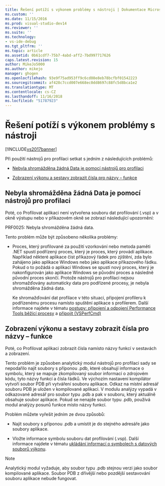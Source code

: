 ```yaml
---
title: Řešení potíží s výkonem problémy s nástroji | Dokumentace Microsoftu
ms.custom: ''
ms.date: 11/15/2016
ms.prod: visual-studio-dev14
ms.reviewer: ''
ms.suite: ''
ms.technology:
- vs-ide-debug
ms.tgt_pltfrm: ''
ms.topic: article
ms.assetid: 0b61cdf7-75b7-4abd-aff2-7bd997717626
caps.latest.revision: 15
author: MikeJo5000
ms.author: mikejo
manager: ghogen
ms.openlocfilehash: 93e9f75ad953ff9c6cd08e8eb78bcfbf01542223
ms.sourcegitcommit: af428c7ccd007e668ec0dd8697c88fc5d8bca1e2
ms.translationtype: MT
ms.contentlocale: cs-CZ
ms.lasthandoff: 11/16/2018
ms.locfileid: "51787923"
---
```

# <a name="troubleshooting-performance-tools-issues"></a>Řešení potíží s výkonem problémy s nástroji
[!INCLUDE[vs2017banner](../includes/vs2017banner.md)]

Při použití nástrojů pro profilaci setkat s jedním z následujících problémů:  
  
-   [Nebyla shromážděna žádná Data je pomocí nástrojů pro profilaci](#NoDataCollected)  
  
-   [Zobrazení výkonu a sestavy zobrazit čísla pro názvy – funkce](#NoSymbols)  
  
##  <a name="NoDataCollected"></a> Nebyla shromážděna žádná Data je pomocí nástrojů pro profilaci  
 Poté, co Profilovat aplikaci není vytvořena souboru dat profilování (.vsp) a v okně výstupu nebo v příkazovém okně se zobrazí následující upozornění:  
  
 PRF0025: Nebyla shromážděna žádná data.  
  
 Tento problém může být způsobeno několika problémy:  
  
-   Proces, který profilované za použití vzorkování nebo metoda paměti .NET spustí podřízený proces, který je proces, který provádí aplikace. Například některé aplikace číst příkazový řádek pro zjištění, zda bylo zahájeno jako aplikace Windows nebo jako aplikace příkazového řádku. Pokud o to požádá o aplikaci Windows se spustí nový proces, který je nakonfigurován jako aplikace Windows se původní proces a následně původní proces skončí. Protože nástrojů pro profilaci nejsou shromažďovány automaticky data pro podřízené procesy, je nebyla shromážděna žádná data.  
  
     Ke shromažďování dat profilace v této situaci, připojení profileru k podřízenému procesu namísto spuštění aplikace s profilerem. Další informace najdete v tématu [postupy: připojení a odpojení Performance Tools běžící procesy](../profiling/how-to-attach-and-detach-performance-tools-to-running-processes.md) a [připojit (VSPerfCmd)](../profiling/attach.md)  
  
##  <a name="NoSymbols"></a> Zobrazení výkonu a sestavy zobrazit čísla pro názvy – funkce  
 Poté, co Profilovat aplikaci zobrazit čísla namísto názvy funkcí v sestavách a zobrazení.  
  
 Tento problém je způsoben analytický modul nástrojů pro profilaci sady se nepodařilo najít soubory s příponou .pdb, které obsahují informace o symbolu, který se mapuje zkompilovaný soubor informací o zdrojovém kódu, tyto názvy funkcí a čísla řádků. Ve výchozím nastavení kompilátor vytvoří soubor PDB při vytváření souboru aplikace. Odkaz na místní adresář souboru PDB je uložen v kompilované aplikaci. V modulu analýzy vypadá v odkazované adresář pro soubor typu .pdb a pak v souboru, který aktuálně obsahuje soubor aplikace. Pokud se nenajde soubor typu .pdb, používá modul analýzy posunů funkce místo názvy funkcí.  
  
 Problém můžete vyřešit jedním ze dvou způsobů:  
  
-   Najít soubory s příponou .pdb a umístit je do stejného adresáře jako soubory aplikace.  
  
-   Vložte informace symbolu souboru dat profilování (.vsp). Další informace najdete v tématu [ukládání informací o symbolech s datových souborů výkonu](../profiling/saving-symbol-information-with-performance-data-files.md).  
  
> [!NOTE]
>  Analytický modul vyžaduje, aby soubor typu .pdb stejnou verzi jako soubor kompilované aplikace. Soubor PDB z dřívější nebo pozdější sestavování souboru aplikace nebude fungovat.



